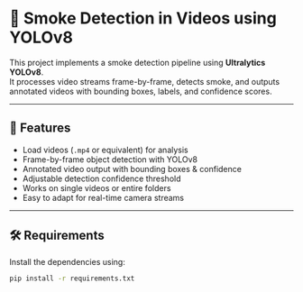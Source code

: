 # 🚬 Smoke Detection in Videos using YOLOv8

This project implements a smoke detection pipeline using **Ultralytics YOLOv8**.  
It processes video streams frame-by-frame, detects smoke, and outputs annotated videos with bounding boxes, labels, and confidence scores.

---

## 📌 Features
- Load videos (`.mp4` or equivalent) for analysis
- Frame-by-frame object detection with YOLOv8
- Annotated video output with bounding boxes & confidence
- Adjustable detection confidence threshold
- Works on single videos or entire folders
- Easy to adapt for real-time camera streams

---

## 🛠 Requirements
Install the dependencies using:
```bash
pip install -r requirements.txt
